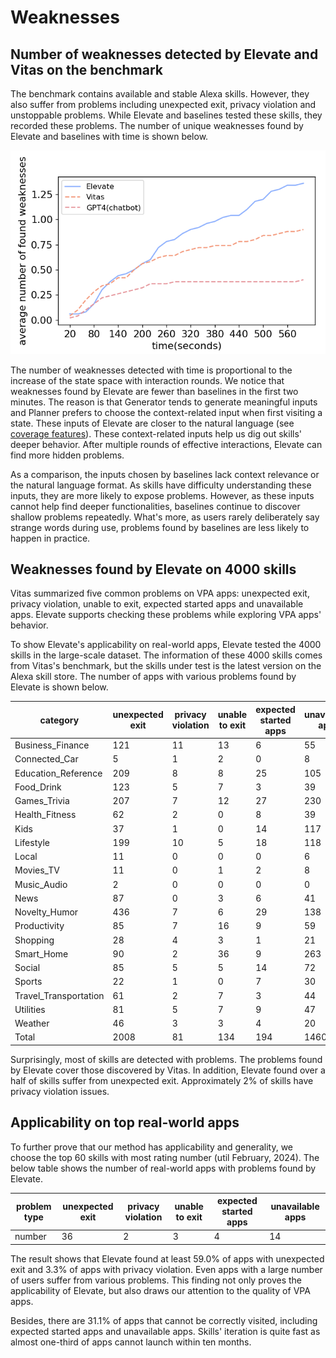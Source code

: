 # Weaknesses

## Number of weaknesses detected by Elevate and Vitas on the benchmark
The benchmark contains available and stable Alexa skills.
However, they also suffer from problems including unexpected exit, privacy violation and unstoppable problems.
While Elevate and baselines tested these skills, they recorded these problems.
The number of unique weaknesses found by Elevate and baselines with time is shown below.

![路径](figure/fse1_weakness_vs_time.png)

The number of weaknesses detected with time is proportional to the increase of the state space with interaction rounds.
We notice that weaknesses found by Elevate are fewer than baselines in the first two minutes.
The reason is that Generator tends to generate meaningful inputs and Planner prefers to choose the context-related input when first visiting a state.
These inputs of Elevate are closer to the natural language (see [coverage features](coverage.md#analyze-the-feature-of-state-space-achieved-by-elevate-vitas-and-manual-testing)).
These context-related inputs help us dig out skills' deeper behavior.
After multiple rounds of effective interactions, Elevate can find more hidden problems.

As a comparison, the inputs chosen by baselines lack context relevance or the natural language format.
As skills have difficulty understanding these inputs, they are more likely to expose problems.
However, as these inputs cannot help find deeper functionalities, baselines continue to discover shallow problems repeatedly.
What's more, as users rarely deliberately say strange words during use, problems found by baselines are less likely to happen in practice.


## Weaknesses found by Elevate on 4000 skills

Vitas summarized five common problems on VPA apps: unexpected exit, privacy violation, unable to exit, expected started apps and unavailable apps.
Elevate supports checking these problems while exploring VPA apps' behavior.

To show Elevate's applicability on real-world apps, Elevate tested the 4000 skills in the large-scale dataset.
The information of these 4000 skills comes from Vitas's benchmark, but the skills under test is the latest version on the Alexa skill store.
The number of apps with various problems found by Elevate is shown below.

| category | unexpected exit | privacy violation | unable to exit | expected started apps | unavailable apps |
| ---- | ---- | ---- | ---- | ---- | ---- |
| Business_Finance |121 | 11 | 13 | 6 | 55 |
| Connected_Car | 5 | 1 | 2 | 0 | 8 | 
| Education_Reference | 209 | 8 | 8 | 25 | 105 | 
| Food_Drink | 123 | 5 | 7 | 3 | 39 | 
| Games_Trivia | 207 | 7 | 12 | 27 | 230 | 
| Health_Fitness | 62 | 2 | 0 | 8 | 39 | 
| Kids | 37 | 1 | 0 | 14 | 117 | 
| Lifestyle | 199 | 10 | 5 | 18 | 118 | 
| Local | 11 | 0 | 0 | 0 | 6 | 
| Movies_TV | 11 | 0 | 1 | 2 | 8 | 
| Music_Audio | 2 | 0 | 0 | 0 | 0 | 
| News | 87 | 0 | 3 | 6 | 41 | 
| Novelty_Humor | 436 | 7 | 6 | 29 | 138 | 
| Productivity | 85 | 7 | 16 | 9 | 59 | 
| Shopping | 28 | 4 | 3 | 1 | 21 | 
| Smart_Home | 90 | 2 | 36 | 9 | 263 | 
| Social | 85 | 5 | 5 | 14 | 72 | 
| Sports | 22 | 1 | 0 | 7 | 30 | 
| Travel_Transportation | 61 | 2 | 7 | 3 | 44 | 
| Utilities | 81 | 5 | 7 | 9 | 47 | 
| Weather | 46 | 3 | 3 | 4 | 20 | 
| Total | 2008 | 81 | 134 | 194 | 1460 | 


Surprisingly, most of skills are detected with problems.
The problems found by Elevate cover those discovered by Vitas.
In addition, Elevate found over a half of skills suffer from unexpected exit.
Approximately 2% of skills have privacy violation issues.

## Applicability on top real-world apps
To further prove that our method has applicability and generality, we choose the top 60 skills with most rating number (util February, 2024).
The below table shows the number of real-world apps with problems found by Elevate.


| problem type |unexpected exit | privacy violation | unable to exit | expected started apps | unavailable apps |
| ---- | ---- | ---- | ---- | ---- | ---- |
| number | 36 | 2 | 3 | 4 | 14 | 

The result shows that Elevate found at least 59.0% of apps with unexpected exit and 3.3% of apps with privacy violation.
Even apps with a large number of users suffer from various problems.
This finding not only proves the applicability of Elevate, but also draws our attention to the quality of VPA apps.

Besides, there are 31.1% of apps that cannot be correctly visited, including expected started apps and unavailable apps.
Skills' iteration is quite fast as almost one-third of apps cannot launch within ten months.